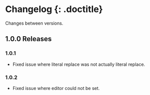 # Changelog {: .doctitle}
Changes between versions.

## 1.0.0 Releases

### 1.0.1

- Fixed issue where literal replace was not actually literal replace.

### 1.0.2

- Fixed issue where editor could not be set.
